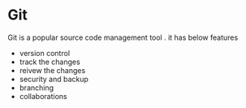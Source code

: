 # Git
Git is a popular source code management tool . it has below features

* version control
* track the changes
* reivew the changes
* security and backup
* branching
* collaborations